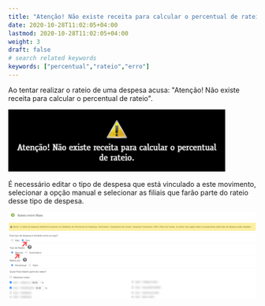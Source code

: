 ```yaml
---
title: "Atenção! Não existe receita para calcular o percentual de rateio"
date: 2020-10-28T11:02:05+04:00
lastmod: 2020-10-28T11:02:05+04:00
weight: 3
draft: false
# search related keywords
keywords: ["percentual","rateio","erro"]
---
```


Ao tentar realizar o rateio de uma despesa acusa: "Atenção! Não existe receita para calcular o percentual de rateio".

![image example](errorateio.png "Erro")

É necessário editar o tipo de despesa que está vinculado a este movimento, selecionar a opção manual e selecionar as filiais que farão parte do rateio desse tipo de despesa.

![image example](rateiomanual.png "Rateio Manual")
